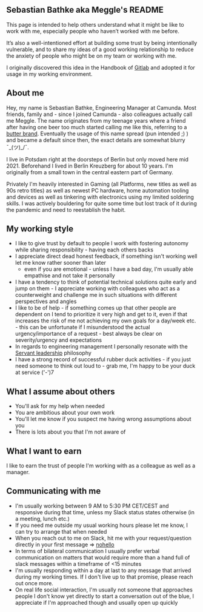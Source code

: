 ## Sebastian Bathke aka Meggle's README

This page is intended to help others understand what it might be like to work with me, especially people who haven’t worked with me before. 

It’s also a well-intentioned effort at building some trust by being intentionally vulnerable, and to share my ideas of a good working relationship to reduce the anxiety of people who might be on my team or working with me.

I originally discovered this idea in the Handbook of [Gitlab](https://about.gitlab.com/handbook/leadership/#your-individual-readme) and adopted it for usage in my working environment.

## About me

Hey, my name is Sebastian Bathke, Engineering Manager at Camunda.
Most friends, family and - since I joined Camunda - also colleagues actually call me Meggle. The name originates from my teenage years where a friend after having one beer too much started calling me like this, referring to a [butter brand](https://www.meggle.de/fileadmin/_processed_/sei/p164/se-image-ee5765b14b2b1a0c7f2b6ac804906a02.jpg). Eventually the usage of this name spread (pun intended ;) ) and became a default since then, the exact details are somewhat blurry ¯\_(ツ)_/¯.

I live in Potsdam right at the doorsteps of Berlin but only moved here mid 2021. Beforehand I lived in Berlin Kreuzberg for about 10 years. I'm originally from a small town in the central eastern part of Germany.

Privately I'm heavily interested in Gaming (all Platforms, new titles as well as 90s retro titles) as well as newest PC hardware, home automation tooling and devices as well as tinkering with electronics using my limited soldering skills. I was actively bouldering for quite some time but lost track of it during the pandemic and need to reestablish the habit.

## My working style

- I like to give trust by default to people I work with fostering autonomy while sharing responsibility - having each others backs
- I appreciate direct dead honest feedback, if something isn't working well let me know rather sooner than later
  - even if you are emotional - unless I have a bad day, I'm usually able empathise and not take it personally
- I have a tendency to think of potential technical solutions quite early and jump on them - I appreciate working with colleagues who act as a counterweight and challenge me in such situations with different perspectives and angles
- I like to be of help - if something comes up that other people are dependent on I tend to prioritize it very high and get to it, even if that increases the risk of me not achieving my own goals for a day/week etc. - this can be unfortunate if I misunderstood the actual urgency/importance of a request - best always be clear on severity/urgency and expectations
- In regards to engineering management I personally resonate with the [Servant leadership](https://en.wikipedia.org/wiki/Servant_leadership) philosophy
- I have a strong record of successful rubber duck activities - if you just need someone to think out loud to - grab me, I'm happy to be your duck at service ('-')7

## What I assume about others

- You'll ask for my help when needed
- You are ambitious about your own work
- You'll let me know if you suspect me having wrong assumptions about you
- There is lots about you that I'm not aware of

## What I want to earn

I like to earn the trust of people I'm working with as a colleague as well as a manager.

## Communicating with me

- I'm usually working between 9 AM to 5:30 PM CET/CEST and responsive during that time, unless my Slack status states otherwise (in a meeting, lunch etc.)
- If you need me outside my usual working hours please let me know, I can try to arrange that when needed
- When you reach out to me on Slack, hit me with your request/question directly in your first message => [nohello](https://nohello.net/en/)
- In terms of bilateral communication I usually prefer verbal communication on matters that would require more than a hand full of slack messages within a timeframe of <15 minutes
- I'm usually responding within a day at last to any message that arrived during my working times. If I don't live up to that promise, please reach out once more.
- On real life social interaction, I'm usually not someone that approaches people I don't know yet directly to start a conversation out of the blue, I appreciate if I'm approached though and usually open up quickly
